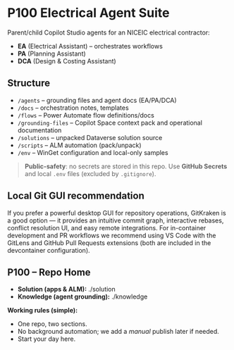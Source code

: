 # P100 Electrical Agent Suite

Parent/child Copilot Studio agents for an NICEIC electrical contractor:
- **EA** (Electrical Assistant) – orchestrates workflows
- **PA** (Planning Assistant)
- **DCA** (Design & Costing Assistant)

## Structure
- `/agents` – grounding files and agent docs (EA/PA/DCA)
- `/docs` – orchestration notes, templates
- `/flows` – Power Automate flow definitions/docs
- `/grounding-files` – Copilot Space context pack and operational documentation
- `/solutions` – unpacked Dataverse solution source
- `/scripts` – ALM automation (pack/unpack)
- `/env` – WinGet configuration and local-only samples

> **Public-safety**: no secrets are stored in this repo. Use **GitHub Secrets** and local `.env` files (excluded by `.gitignore`).

## Local Git GUI recommendation

If you prefer a powerful desktop GUI for repository operations, GitKraken is a good option — it provides an intuitive commit graph, interactive rebases, conflict resolution UI, and easy remote integrations. For in-container development and PR workflows we recommend using VS Code with the GitLens and GitHub Pull Requests extensions (both are included in the devcontainer configuration).


## P100 – Repo Home

- **Solution (apps & ALM):** ./solution  
- **Knowledge (agent grounding):** ./knowledge  

**Working rules (simple):**
- One repo, two sections.  
- No background automation; we add a *manual* publish later if needed.  
- Start your day here.
